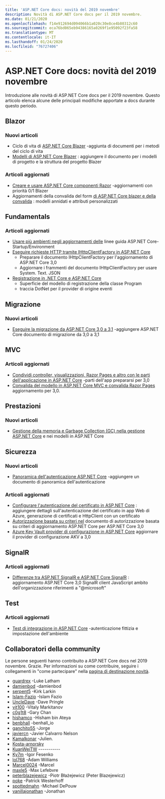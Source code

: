 ```yaml
---
title: 'ASP.NET Core docs: novità del 2019 novembre'
description: Novità di ASP.NET Core docs per il 2019 novembre.
ms.date: 01/21/2020
ms.openlocfilehash: f14e912694d094066b1a020c30e8ce4b80312c60
ms.sourcegitcommit: eca76bd065eb94386165a0269f1e95092f23fa58
ms.translationtype: MT
ms.contentlocale: it-IT
ms.lasthandoff: 01/24/2020
ms.locfileid: "76727406"
---
```

# <a name="aspnet-core-docs-whats-new-for-november-2019"></a>ASP.NET Core docs: novità del 2019 novembre

Introduzione alle novità di ASP.NET Core docs per il 2019 novembre. Questo articolo elenca alcune delle principali modifiche apportate a docs durante questo periodo.

## <a name="blazor"></a>Blazor

### <a name="new-articles"></a>Nuovi articoli

- Ciclo di vita di [ASP.NET Core Blazer](../blazor/lifecycle.md) -aggiunta di documenti per i metodi del ciclo di vita
- [Modelli di ASP.NET Core Blazer](../blazor/templates.md) : aggiungere il documento per i modelli di progetto e la struttura del progetto Blazer

### <a name="updated-articles"></a>Articoli aggiornati

- [Creare e usare ASP.NET Core componenti Razor](../blazor/components.md) -aggiornamenti con priorità 0/1 Blazer
- Aggiornamenti della convalida del form [di ASP.NET Core blazer e della convalida](../blazor/forms-validation.md) : modelli annidati e attributi personalizzati

## <a name="fundamentals"></a>Fundamentals

### <a name="updated-articles"></a>Articoli aggiornati

- [Usare più ambienti negli aggiornamenti delle](../fundamentals/environments.md) linee guida ASP.NET Core-Startup/Environment
- [Eseguire richieste HTTP tramite IHttpClientFactory in ASP.NET Core](../fundamentals/http-requests.md)
  - Preparare il documento IHttpClientFactory per l'aggiornamento di ASP.NET Core 3,0
  - Aggiornare i frammenti del documento IHttpClientFactory per usare System. Text. JSON
- [Registrazione in .NET Core e ASP.NET Core](../fundamentals/logging/index.md)
  - Superficie del modello di registrazione della classe Program
  - traccia DotNet per il provider di origine eventi

## <a name="migration"></a>Migrazione

### <a name="new-articles"></a>Nuovi articoli

- [Eseguire la migrazione da ASP.NET Core 3,0 a 3,1](../migration/30-to-31.md) -aggiungere ASP.NET Core documento di migrazione da 3,0 a 3,1

## <a name="mvc"></a>MVC

### <a name="updated-articles"></a>Articoli aggiornati

- [Condividi controller, visualizzazioni, Razor Pages e altro con le parti dell'applicazione in ASP.NET Core](../mvc/advanced/app-parts.md) -parti dell'app prepararsi per 3,0
- [Convalida del modello in ASP.NET Core MVC e convalida Razor Pages](../mvc/models/validation.md) aggiornamento per 3,0.

## <a name="performance"></a>Prestazioni

### <a name="new-articles"></a>Nuovi articoli

- [Gestione della memoria e Garbage Collection (GC) nella gestione ASP.NET Core](../performance/memory.md) e nei modelli in ASP.NET Core

## <a name="security"></a>Sicurezza

### <a name="new-articles"></a>Nuovi articoli

- [Panoramica dell'autenticazione ASP.NET Core](../security/authentication/index.md) -aggiungere un documento di panoramica dell'autenticazione

### <a name="updated-articles"></a>Articoli aggiornati

- [Configurare l'autenticazione del certificato in ASP.NET Core](../security/authentication/certauth.md) : aggiungere dettagli sull'autenticazione del certificato in app Web di Azure, generazione di certificati e HttpClient con un certificato
- [Autorizzazione basata su criteri nel](../security/authorization/policies.md) documento di autorizzazione basata su criteri di aggiornamento ASP.NET Core per ASP.NET Core 3,0
- [Azure Key Vault provider di configurazione in ASP.NET Core](../security/key-vault-configuration.md) aggiornare il provider di configurazione AKV a 3,0

## <a name="signalr"></a>SignalR

### <a name="updated-articles"></a>Articoli aggiornati

- [Differenze tra ASP.NET SignalR e ASP.NET Core SignalR](../signalr/version-differences.md) : aggiornamento ASP.NET Core 3,0 SignalR client JavaScript ambito dell'organizzazione riferimenti a "@microsoft"

## <a name="testing"></a>Test

### <a name="updated-articles"></a>Articoli aggiornati

- [Test di integrazione in ASP.NET Core](../test/integration-tests.md) -autenticazione fittizia e impostazione dell'ambiente

## <a name="community-contributors"></a>Collaboratori della community

Le persone seguenti hanno contribuito a ASP.NET Core docs nel 2019 novembre. Grazie. Per informazioni su come contribuire, seguire i collegamenti in "come partecipare" nella [pagina di destinazione novità](index.yml).

- [guardrex](https://github.com/guardrex) -Luke Latham
- [damienbod](https://github.com/damienbod) -damienbod
- [serpent5](https://github.com/serpent5) -Kirk Larkin
- [Islam-Fazio](https://github.com/eslam-fakhry) -Islam Fazio
- [UncleDave](https://github.com/UncleDave) -Dave Pringle
- [vit100](https://github.com/vit100) -Vitaly Markitanov
- [c0g1t8](https://github.com/c0g1t8) -Gary Chan
- [hishamco](https://github.com/hishamco) -Hisham bin Ateya
- [benbhall](https://github.com/benbhall) -benhall_io
- [ganchito55](https://github.com/ganchito55) -Jorge
- [javiercn](https://github.com/javiercn) -Javier Calvarro Nelson
- [Kamalkonar](https://github.com/Kamalkonar) -Julien.
- [Kosta-arnorsky](https://github.com/kosta-arnorsky) 
- [KuanWeiTW](https://github.com/KuanWeiTW) -----------
- [Ky7m](https://github.com/Ky7m) -Igor Fesenko
- [lol768](https://github.com/lol768) -Adam Williams
- [Marcel0024](https://github.com/Marcel0024) -Marcel
- [maxle5](https://github.com/maxle5) -Max Lefebvre
- [peterblazejewicz](https://github.com/peterblazejewicz) -Piotr Błażejewicz (Peter Blazejewicz)
- [poke](https://github.com/poke) -Patrick Westerhoff
- [spottedmahn](https://github.com/spottedmahn) -Michael DePouw
- [vanillajonathan](https://github.com/vanillajonathan) -Jonathan
